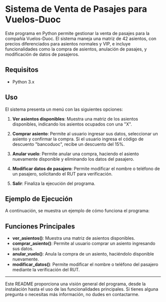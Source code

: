# Sistema de Venta de Pasajes para Vuelos-Duoc

Este programa en Python permite gestionar la venta de pasajes para la compañía Vuelos-Duoc. El sistema maneja una matriz de 42 asientos, con precios diferenciados para asientos normales y VIP, e incluye funcionalidades como la compra de asientos, anulación de pasajes, y modificación de datos de pasajeros.

## Requisitos

- Python 3.x




## Uso

El sistema presenta un menú con las siguientes opciones:

1. **Ver asientos disponibles**: Muestra una matriz de los asientos disponibles, indicando los asientos ocupados con una "X".

2. **Comprar asiento**: Permite al usuario ingresar sus datos, seleccionar un asiento y confirmar la compra. Si el usuario ingresa el código de descuento "bancoduoc", recibe un descuento del 15%.

3. **Anular vuelo**: Permite anular una compra, haciendo el asiento nuevamente disponible y eliminando los datos del pasajero.

4. **Modificar datos de pasajero**: Permite modificar el nombre o teléfono de un pasajero, solicitando el RUT para verificación.

5. **Salir**: Finaliza la ejecución del programa.

## Ejemplo de Ejecución

A continuación, se muestra un ejemplo de cómo funciona el programa:



## Funciones Principales

- **ver_asientos()**: Muestra una matriz de asientos disponibles.
- **comprar_asiento()**: Permite al usuario comprar un asiento ingresando sus datos.
- **anular_vuelo()**: Anula la compra de un asiento, haciéndolo disponible nuevamente.
- **modificar_datos()**: Permite modificar el nombre o teléfono del pasajero mediante la verificación del RUT.
---
Este README proporciona una visión general del programa, desde la instalación hasta el uso de las funcionalidades principales. Si tienes alguna pregunta o necesitas más información, no dudes en contactarme.
